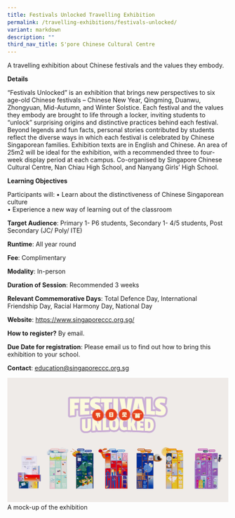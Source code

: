```yaml
---
title: Festivals Unlocked Travelling Exhibition
permalink: /travelling-exhibitions/festivals-unlocked/
variant: markdown
description: ""
third_nav_title: S'pore Chinese Cultural Centre
---
```

A travelling exhibition about Chinese festivals and the values they embody.

**Details**	
		
“Festivals Unlocked” is an exhibition that brings new perspectives to six age-old Chinese festivals – Chinese New Year, Qingming, Duanwu, Zhongyuan, Mid-Autumn, and Winter Solstice. Each festival and the values they embody are brought to life through a locker, inviting students to “unlock” surprising origins and distinctive practices behind each festival.  Beyond legends and fun facts, personal stories contributed by students reflect the diverse ways in which each festival is celebrated by Chinese Singaporean families.  Exhibition texts are in English and Chinese.   An area of 25m2 will be ideal for the exhibition, with a recommended three to four-week display period at each campus.  Co-organised by Singapore Chinese Cultural Centre, Nan Chiau High School, and Nanyang Girls’ High School.

**Learning Objectives**		
		
Participants will: 
•	Learn about the distinctiveness of Chinese Singaporean culture  
•	Experience a new way of learning out of the classroom

**Target Audience**: Primary 1- P6 students, Secondary 1- 4/5 students, Post Secondary (JC/ Poly/ ITE)		
		
**Runtime**: All year round		
		
**Fee**: Complimentary		
		
**Modality**: In-person
		
**Duration of Session**: Recommended 3 weeks	
		
**Relevant Commemorative Days**: Total Defence Day, International Friendship Day, Racial Harmony Day, National Day		
		
**Website**: https://www.singaporeccc.org.sg/	
		
**How to register?** By email.		
		
**Due Date for registration**: Please email us to find out how to bring this exhibition to your school.	
		
**Contact**: education@singaporeccc.org.sg

![](/images/Festivals_Unlocked_Overview.jpg)
A mock-up of the exhibition